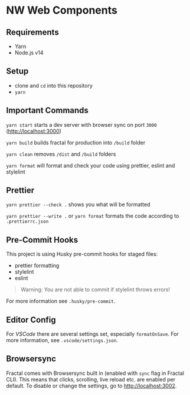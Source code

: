 # NW Web Components

## Requirements

- Yarn
- Node.js v14

## Setup

- clone and `cd` into this repository
- `yarn`

## Important Commands

`yarn start` starts a dev server with browser sync on port `3000` ([http://localhost:3000](http://localhost:3000))

`yarn build` builds fractal for production into `/build` folder

`yarn clean` removes `/dist` and `/build` folders

`yarn format` will format and check your code using prettier, eslint and stylelint

## Prettier

`yarn prettier --check .` shows you what will be formatted

`yarn prettier --write .` or `yarn format` formats the code according to `.prettierrc.json`

## Pre-Commit Hooks

This project is using Husky pre-commit hooks for staged files:

- prettier formatting
- stylelint
- eslint

> Warning: You are not able to commit if stylelint throws errors!

For more information see `.husky/pre-commit`.

## Editor Config

For _VSCode_ there are several settings set, especially `formatOnSave`. For more information, see `.vscode/settings.json`.

## Browsersync

Fractal comes with Browsersync built in (enabled with `sync` flag in Fractal CLI). This means that clicks, scrolling, live reload etc. are enabled per default. To disable or change the settings, go to [http://localhost:3002](http://localhost:3002).
